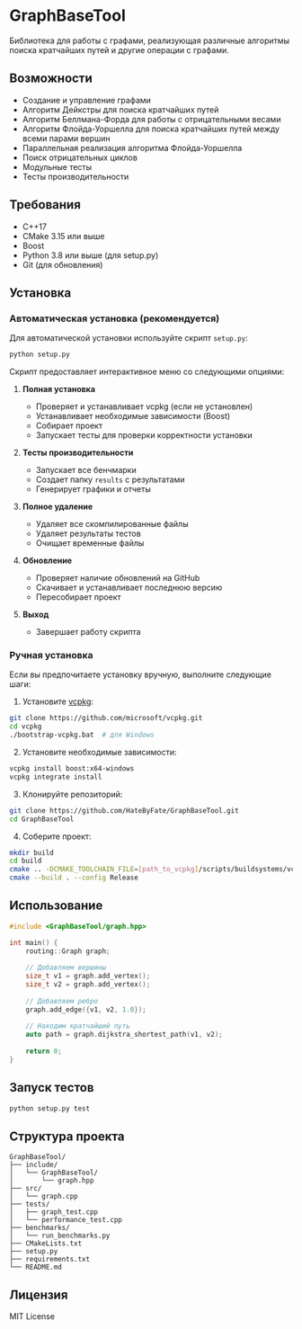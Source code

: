 # GraphBaseTool

Библиотека для работы с графами, реализующая различные алгоритмы поиска кратчайших путей и другие операции с графами.

## Возможности

- Создание и управление графами
- Алгоритм Дейкстры для поиска кратчайших путей
- Алгоритм Беллмана-Форда для работы с отрицательными весами
- Алгоритм Флойда-Уоршелла для поиска кратчайших путей между всеми парами вершин
- Параллельная реализация алгоритма Флойда-Уоршелла
- Поиск отрицательных циклов
- Модульные тесты
- Тесты производительности

## Требования

- C++17
- CMake 3.15 или выше
- Boost
- Python 3.8 или выше (для setup.py)
- Git (для обновления)

## Установка

### Автоматическая установка (рекомендуется)

Для автоматической установки используйте скрипт `setup.py`:

```bash
python setup.py
```

Скрипт предоставляет интерактивное меню со следующими опциями:

1. **Полная установка**
   - Проверяет и устанавливает vcpkg (если не установлен)
   - Устанавливает необходимые зависимости (Boost)
   - Собирает проект
   - Запускает тесты для проверки корректности установки

2. **Тесты производительности**
   - Запускает все бенчмарки
   - Создает папку `results` с результатами
   - Генерирует графики и отчеты

3. **Полное удаление**
   - Удаляет все скомпилированные файлы
   - Удаляет результаты тестов
   - Очищает временные файлы

4. **Обновление**
   - Проверяет наличие обновлений на GitHub
   - Скачивает и устанавливает последнюю версию
   - Пересобирает проект

5. **Выход**
   - Завершает работу скрипта

### Ручная установка

Если вы предпочитаете установку вручную, выполните следующие шаги:

1. Установите [vcpkg](https://github.com/microsoft/vcpkg):
```bash
git clone https://github.com/microsoft/vcpkg.git
cd vcpkg
./bootstrap-vcpkg.bat  # для Windows
```

2. Установите необходимые зависимости:
```bash
vcpkg install boost:x64-windows
vcpkg integrate install
```

3. Клонируйте репозиторий:
```bash
git clone https://github.com/HateByFate/GraphBaseTool.git
cd GraphBaseTool
```

4. Соберите проект:
```bash
mkdir build
cd build
cmake .. -DCMAKE_TOOLCHAIN_FILE=[path_to_vcpkg]/scripts/buildsystems/vcpkg.cmake
cmake --build . --config Release
```

## Использование

```cpp
#include <GraphBaseTool/graph.hpp>

int main() {
    routing::Graph graph;
    
    // Добавляем вершины
    size_t v1 = graph.add_vertex();
    size_t v2 = graph.add_vertex();
    
    // Добавляем ребро
    graph.add_edge({v1, v2, 1.0});
    
    // Находим кратчайший путь
    auto path = graph.dijkstra_shortest_path(v1, v2);
    
    return 0;
}
```

## Запуск тестов

```bash
python setup.py test
```

## Структура проекта

```
GraphBaseTool/
├── include/
│   └── GraphBaseTool/
│       └── graph.hpp
├── src/
│   └── graph.cpp
├── tests/
│   ├── graph_test.cpp
│   └── performance_test.cpp
├── benchmarks/
│   └── run_benchmarks.py
├── CMakeLists.txt
├── setup.py
├── requirements.txt
└── README.md
```

## Лицензия

MIT License

